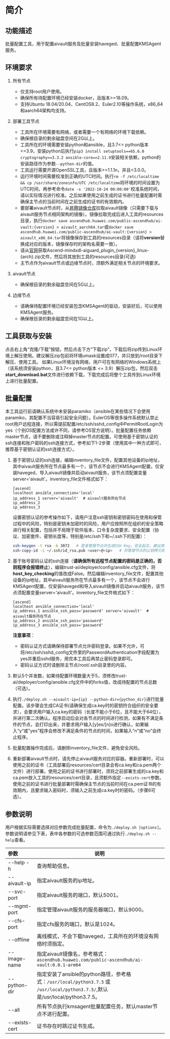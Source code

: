 # 简介

## 功能描述

批量配置工具，用于配置aivault服务及批量安装haveged、批量配置KMSAgent服务。

## 环境要求

1. 所有节点
   - 仅支持root用户使用。
   - 确保所有待配置环境已经安装docker，且版本>=18.09。
   - 支持Ubuntu 18.04/20.04、CentOS8.2、Euler2.10等操作系统，x86_64和aarch64架构均支持。
2. 部署工具节点
   - 工具所在环境需要有网络，或者需要一个有网络的环境下载依赖。
   - 确保根目录的剩余磁盘空间在2G以上。
   - 工具所在的环境需要安装python和ansible，且3.7<= python版本 <=3.9，安装python后执行`pip3 install setuptools==65.6.0 cryptography==3.3.2 ansible-core==2.11.9`安装相关依赖，python的安装路径作为参数`--python-dir`的值。
   - 工具运行需要开源OpenSSL工具，且版本>=1.1.1n，并且<3.0.0。
   - 运行环境时间需要校准到正确的UTC时间。执行`rm -f /etc/localtime && cp /usr/share/zoneinfo/UTC /etc/localtime`将环境的时间设置为UTC时间，再参考命令`date -s '2022-10-24 00:00:00'`校准系统时间，请以实际情况进行校准。之后如果使用之前生成的证书进行批量配置时需确保主节点的当前时间在之前生成的证书的有效期内。
   - 要部署aivault节点时，从[昇腾镜像仓库](https://ascendhub.huawei.com/#/detail/ai-vault)拉取aivault镜像（只需要下载与aivault服务节点相同架构的镜像）。镜像拉取完成后进入工具的resources目录，执行`docker save ascendhub.huawei.com/public-ascendhub/ai-vault:{version} > aivault_aarch64.tar`或`docker save ascendhub.huawei.com/public-ascendhub/ai-vault:{version} > aivault_x86_64.tar`将镜像保存到工具的resources目录（请将**version**替换成对应的版本，镜像保存时的架构名需要一致）。
   - 请从[官网](https://gitee.com/ascend/trust-ai/releases)获取Ascend-mindxdl-aiguard_plugin_{version}_linux-{arch}.zip文件，然后将其放到工具的resources目录(可选)
   - 主节点作为aivault节点或边缘节点时，须额外满足相关节点的环境要求。

3. aivault节点
   - 确保根目录的剩余磁盘空间在5G以上。

4. 边缘节点
   - 请确保待配置环境已经安装包含KMSAgent的驱动，安装好后，可以使用KMSAgent服务。
   - 确保根目录的剩余磁盘空间在1G以上。

## 工具获取与安装

点击右上角“克隆/下载”按钮，然后点击下方“下载zip”，下载后将zip传到Linux环境上解压使用。建议解压zip包前将环境umask设置成077，并只放到/root目录下解压、使用工具。
如果Linux环境没有网络，用户可在有网络的Windows系统上（该系统须安装python，且3.7<= python版本 <= 3.9）解压zip包，然后双击**start_download.bat**文件进行依赖下载，下载完成后将整个工具传到Linux环境上进行批量配置。

## 批量配置

本工具运行前请确认系统中未安装paramiko（ansible在某些情况下会使用paramiko，其配置不当容易引起安全问题）。EulerOS等很多操作系统默认禁止root用户远程连接，所以需提前配置/etc/ssh/sshd_config中PermitRootLogin为yes（个别OS配置方法或许不同，请参考OS官方说明）。批量配置任务依赖master节点，请不要删除或注释掉master节点的配置。可使用基于密钥认证的ssh连接和账户密码的ssh连接方式，参考如下1-2步骤（使用其中一种方式即可，推荐基于密钥认证的ssh连接方式）。

1. 基于密钥认证的ssh连接，编辑inventory_file文件，配置其他设备的ip地址，其中aivault服务所在节点最多有一个，该节点不会进行KMSAgent配置，仅安装haveged、导入aivault镜像并启动aivault服务，该节点须配置变量server='aivault'。inventory_file文件格式如下：

   ```text
   [ascend]
   localhost ansible_connection='local'
   ip_address_1 server='aivault'  # aivault服务所在节点
   ip_address_2
   ip_address_3
   ```

   设置密钥认证的参考操作如下，请用户注意ssh密钥和密钥密码在使用和保管过程中的风险，特别是密钥未加密时的风险，用户应按照所在组织的安全策略进行相关配置，包括并不局限于软件版本、口令复杂度要求、安全配置（协议、加密套件、密钥长度等，特别是/etc/ssh下和~/.ssh下的配置）：

   ```bash
   ssh-keygen -t rsa -b 3072   # 登录管理节点并生成SSH Key。安全起见，建议用户到"Enter passphrase"步骤时输入密钥密码，且符合密码复杂度要求。建议执行这条命令前先将umask设置为0077，执行完后再恢复原来umask值。
   ssh-copy-id -i ~/.ssh/id_rsa.pub <user>@<ip>   # 将管理节点的公钥拷贝到所有节点的机器上，<user>@<ip>替换成要拷贝到的对应节点的账户和ip。
   ```

2. 基于账号密码认证的ssh连接（**请确保所有远程节点配置的密码是正确的，否则程序会报错终止**），编辑trust-ai/deployer/config/ansible.cfg文件，将**host_key_checking**的值改成False。然后编辑inventory_file文件，配置其他设备的ip地址，其中aivault服务所在节点最多有一个，该节点不会进行KMSAgent配置，仅安装haveged和导入aivault镜像并启动aivault服务，该节点须配置变量server='aivault'。inventory_file文件格式如下：

   ```text
   [ascend]
   localhost ansible_connection='local'
   ip_address_1 ansible_ssh_pass='password' server='aivault'  # aivault服务所在节点
   ip_address_2 ansible_ssh_pass='password'
   ip_address_3 ansible_ssh_pass='password'
   ```
   **注意事项**：
   - 密码认证方式请确保待部署节点允许密码登录。如果不允许，可将/etc/ssh/sshd_config文件里的PasswordAuthentication字段配置为yes并重启sshd服务，用完本工具后再禁止密码登录即可。
   - 密码认证方式时请删除主节点/root/.ssh目录里的内容。

3. 默认5个并发数，如果待配置环境数量大于5，须修改trust-ai/deployer/config/ansible.cfg文件中的forks值，改成待配置的节点总数（可选）。
4. 执行`./deploy.sh --aivault-ip={ip} --python-dir={python_dir}`进行批量配置。该步骤会生成CA证书(请确保生成ca.key时的密钥符合组织的安全要求），会要求用户输入ca.key的密码（长度不能小于6位，且不能大于64位），并进行第二次确认。程序启动后会对各节点的时间进行检测，如果有不满足条件的节点，会打印出来，并要求用户输入[y]es/[n]o进行确认，如果输入“y“或"yes”程序会修改不满足条件的节点的时间，如果输入“n”或“no”会终止程序。
5. 批量配置操作完成后，请删除inventory_file文件，避免安全风险。
6. 重新部署aivault节点时，请先停止aivault服务对应的容器。重新部署时，可以使用之前的证书（工具部署后resources/cert目录会有ca.key和ca.pem两个文件）进行部署。使用之前的证书进行部署时，须将之前部署生成的ca.key和ca.pem放入工具的resources/cert目录，且须额外指定`--exists-cert`参数。使用之前的证书进行批量部署时需确保主节点的当前时间在ca.pem证书的有效期内，且要求输入密码时，须输入之前生成ca.key时的密码。（步骤6可选）。

## 参数说明

用户根据实际需要选择对应参数完成批量配置，命令为`./deploy.sh [options]`。
参数说明请参见下表，表中各参数的可选参数范围可通过执行`./deploy.sh --help`查看。

| 参数          | 说明                                                                                                                          |
| :------------ | ----------------------------------------------------------------------------------------------------------------------------- |
| --help  -h    | 查询帮助信息。                                                                                                                |
| --aivault-ip  | 指定aivault服务的ip地址。                                                                                                     |
| --svc-port    | 指定aivault服务的端口，默认5001。                                                                                             |
| --mgmt-port   | 指定管理aivault服务的服务器端口，默认9000。                                                                                   |
| --cfs-port    | 指定cfs服务的端口，默认是1024。                                                                                               |
| --offline     | 离线模式，不会下载haveged，工具所在的环境没有网络时须指定。                                                                   |
| --image-name  | 指定aivault镜像名，参考格式：`ascendhub.huawei.com/public-ascendhub/ai-vault:0.0.1-arm64`                                     |
| --python-dir  | 指定安装了ansible的python路径，参考格式：`/usr/local/python3.7.5` 或 `/usr/local/python3.7.5/`,默认是/usr/local/python3.7.5。 |
| --all         | 所有节点执行kmsagent批量配置任务，默认master节点不进行配置。                                                                  |
| --exists-cert | 证书存在时跳过证书生成。                                                                                                      |
